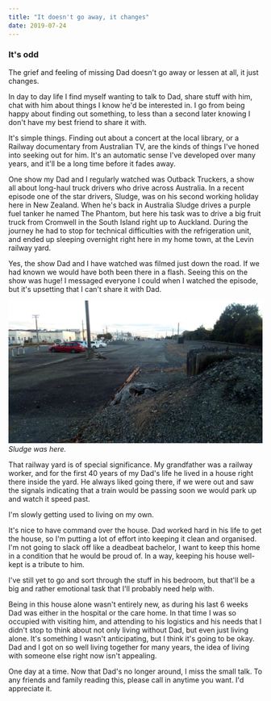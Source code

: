 ```yaml
---
title: "It doesn't go away, it changes"
date: 2019-07-24
---
```


### It's odd


The grief and feeling of missing Dad doesn't go away or lessen at all, it just changes.

In day to day life I find myself wanting to talk to Dad, share stuff with him, chat with him about things I know he'd be interested in. I go from being happy about finding out something, to less than a second later knowing I don't have my best friend to share it with.

It's simple things. Finding out about a concert at the local library, or a Railway documentary from Australian TV, are the kinds of things I've honed into seeking out for him. It's an automatic sense I've developed over many years, and it'll be a long time before it fades away.

One show my Dad and I regularly watched was Outback Truckers, a show all about long-haul truck drivers who drive across Australia. In a recent episode one of the star drivers, Sludge, was on his second working holiday here in New Zealand. When he's back in Australia Sludge drives a purple fuel tanker he named The Phantom, but here his task was to drive a big fruit truck from Cromwell in the South Island right up to Auckland. During the journey he had to stop for technical difficulties with the refrigeration unit, and ended up sleeping overnight right here in my home town, at the Levin railway yard.

Yes, the show Dad and I have watched was filmed just down the road. If we had known we would have both been there in a flash. Seeing this on the show was huge! I messaged everyone I could when I watched the episode, but it's upsetting that I can't share it with Dad.

![Sludge was here.](../../assets/images/blog/railwayyard.jpg)
_Sludge was here._

That railway yard is of special significance. My grandfather was a railway worker, and for the first 40 years of my Dad's life he lived in a house right there inside the yard. He always liked going there, if we were out and saw the signals indicating that a train would be passing soon we would park up and watch it speed past.

I'm slowly getting used to living on my own.

It's nice to have command over the house. Dad worked hard in his life to get the house, so I'm putting a lot of effort into keeping it clean and organised. I'm not going to slack off like a deadbeat bachelor, I want to keep this home in a condition that he would be proud of. In a way, keeping his house well-kept is a tribute to him.

I've still yet to go and sort through the stuff in his bedroom, but that'll be a big and rather emotional task that I'll probably need help with.

Being in this house alone wasn't entirely new, as during his last 6 weeks Dad was either in the hospital or the care home. In that time I was so occupied with visiting him, and attending to his logistics and his needs that I didn't stop to think about not only living without Dad, but even just living alone. It's something I wasn't anticipating, but I think it's going to be okay. Dad and I got on so well living together for many years, the idea of living with someone else right now isn't appealing.

One day at a time. Now that Dad's no longer around, I miss the small talk. To any friends and family reading this, please call in anytime you want. I'd appreciate it.
